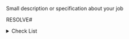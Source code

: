 Small description or specification about your job

RESOLVE#

<details>
<summary>
Check List
</summary>

- [ ] I link the `Issue` with the Pull Request using `RESOLVE #<issue_id` or tool
- [ ] My Pull Request point to sprint branch
- [ ] I move my Issue to `Review in progress`
- [ ] I have added a small description for the app
- [ ] I had test if is necessary.

</details>
